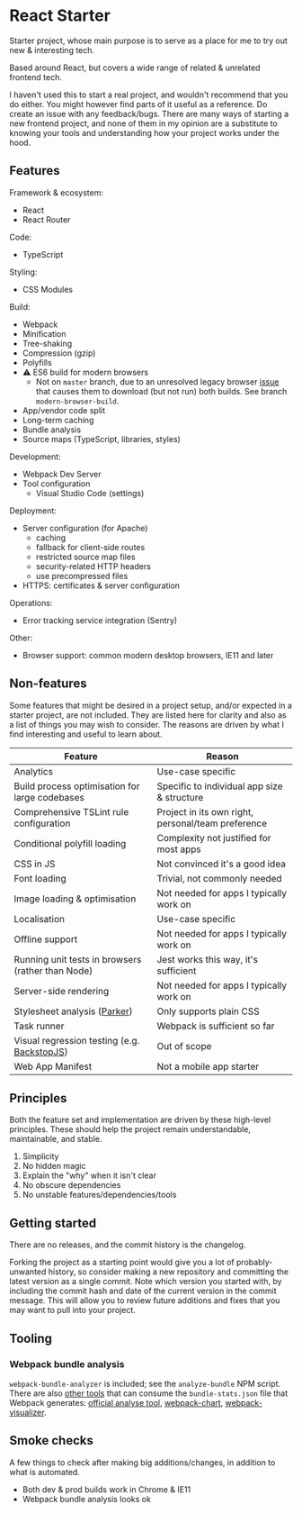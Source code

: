 # React Starter
Starter project, whose main purpose is to serve as a place for me to try out new & interesting tech.

Based around React, but covers a wide range of related & unrelated frontend tech.

I haven't used this to start a real project, and wouldn't recommend that you do either. You might
however find parts of it useful as a reference. Do create an issue with any feedback/bugs. There
are many ways of starting a new frontend project, and none of them in my opinion are a substitute
to knowing your tools and understanding how your project works under the hood.

## Features
Framework & ecosystem:
* React
* React Router

Code:
* TypeScript

Styling:
* CSS Modules

Build:
* Webpack
* Minification
* Tree-shaking
* Compression (gzip)
* Polyfills
* ⚠ ES6 build for modern browsers
  * Not on `master` branch, due to an unresolved legacy browser
    [issue](https://github.com/philipwalton/webpack-esnext-boilerplate/issues/1)
    that causes them to download (but not run) both builds.
    See branch `modern-browser-build`.
* App/vendor code split
* Long-term caching
* Bundle analysis
* Source maps (TypeScript, libraries, styles)

Development:
* Webpack Dev Server
* Tool configuration
  * Visual Studio Code (settings)

Deployment:
* Server configuration (for Apache)
  * caching
  * fallback for client-side routes
  * restricted source map files
  * security-related HTTP headers
  * use precompressed files
* HTTPS: certificates & server configuration

Operations:
* Error tracking service integration (Sentry)

Other:
* Browser support: common modern desktop browsers, IE11 and later

## Non-features
Some features that might be desired in a project setup, and/or expected in a starter project,
are not included. They are listed here for clarity and also as a list of things you may
wish to consider. The reasons are driven by what I find interesting and useful to learn about.

Feature | Reason
--------|--------
Analytics | Use-case specific
Build process optimisation for large codebases | Specific to individual app size & structure
Comprehensive TSLint rule configuration | Project in its own right, personal/team preference
Conditional polyfill loading | Complexity not justified for most apps
CSS in JS | Not convinced it's a good idea
Font loading | Trivial, not commonly needed
Image loading & optimisation | Not needed for apps I typically work on
Localisation | Use-case specific
Offline support | Not needed for apps I typically work on
Running unit tests in browsers (rather than Node) | Jest works this way, it's sufficient
Server-side rendering | Not needed for apps I typically work on
Stylesheet analysis ([Parker](https://github.com/katiefenn/parker/)) | Only supports plain CSS
Task runner | Webpack is sufficient so far
Visual regression testing (e.g. [BackstopJS](https://github.com/garris/BackstopJS)) | Out of scope
Web App Manifest | Not a mobile app starter

## Principles
Both the feature set and implementation are driven by these high-level principles. These should
help the project remain understandable, maintainable, and stable.

1. Simplicity
1. No hidden magic
1. Explain the "why" when it isn't clear
1. No obscure dependencies
1. No unstable features/dependencies/tools

## Getting started
There are no releases, and the commit history is the changelog.

Forking the project as a starting point would give you a lot of probably-unwanted history,
so consider making a new repository and committing the latest version as a single commit. Note which version you started with, by including the commit hash and date of the current version
in the commit message. This will allow you to review future additions and fixes that you may want
to pull into your project.

## Tooling
### Webpack bundle analysis
`webpack-bundle-analyzer` is included; see the `analyze-bundle` NPM script.
There are also [other tools](https://webpack.js.org/guides/code-splitting/#bundle-analysis)
that can consume the `bundle-stats.json` file that Webpack generates:
[official analyse tool](https://webpack.github.io/analyse),
[webpack-chart](https://alexkuz.github.io/webpack-chart),
[webpack-visualizer](https://chrisbateman.github.io/webpack-visualizer).

## Smoke checks
A few things to check after making big additions/changes, in addition to what is automated.

* Both dev & prod builds work in Chrome & IE11
* Webpack bundle analysis looks ok
